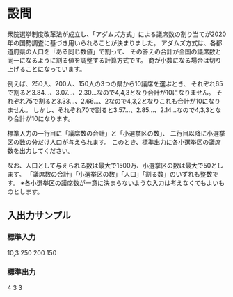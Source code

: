 # 設問

衆院選挙制度改革法が成立し、「アダムズ方式」による議席数の割り当てが2020年の国勢調査に基づき用いられることが決まりました。
アダムズ方式は、各都道府県の人口を「ある同じ数値」で割って、
その答えの合計が全国の議席数と同一になるように割る値を調整する計算方式です。
商が小数になる場合は切り上げることになっています。

例えば、250人、200人、150人の3つの県から10議席を選ぶとき、
それぞれ65で割ると3.84…、3.07…、2.30…なので4,4,3となり合計が10になりません。
それぞれ75で割ると3.33…、2.66…、2なので4,3,2となりこれも合計が10になりません。
しかし、それぞれ70で割ると3.57…、2.85…、2.14…なので4,3,3となり合計が10になります。

標準入力の一行目に「議席数の合計」と「小選挙区の数」、
二行目以降に小選挙区の数の分だけ人口が与えられます。
このとき、標準出力に各小選挙区の議席数を出力してください。

なお、人口として与えられる数は最大で1500万、小選挙区の数は最大で50とします。
「議席数の合計」「小選挙区の数」「人口」「割る数」のいずれも整数です。
※各小選挙区の議席数が一意に決まらないような入力は考えなくてもよいものとします。

## 入出力サンプル

### 標準入力

10,3
250
200
150

### 標準出力

4
3
3
